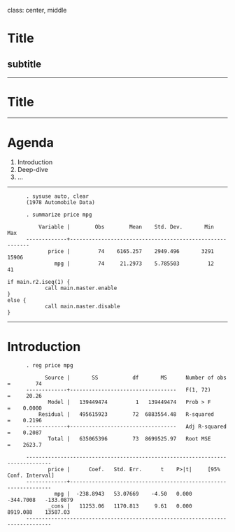 class: center, middle

Title
=====

subtitle
--------

---

# Title

---

# Agenda

1. Introduction
2. Deep-dive
3. ...

---





          . sysuse auto, clear
          (1978 Automobile Data)

          . summarize price mpg

              Variable |        Obs        Mean    Std. Dev.       Min        Max
          -------------+---------------------------------------------------------
                 price |         74    6165.257    2949.496       3291      15906
                   mpg |         74     21.2973    5.785503         12         41



~~~
if main.r2.iseq(1) {
            call main.master.enable
}
else {
            call main.master.disable
}       
~~~


---

# Introduction


          . reg price mpg

                Source |       SS           df       MS      Number of obs   =        74
          -------------+----------------------------------   F(1, 72)        =     20.26
                 Model |   139449474         1   139449474   Prob > F        =    0.0000
              Residual |   495615923        72  6883554.48   R-squared       =    0.2196
          -------------+----------------------------------   Adj R-squared   =    0.2087
                 Total |   635065396        73  8699525.97   Root MSE        =    2623.7

          ------------------------------------------------------------------------------
                 price |      Coef.   Std. Err.      t    P>|t|     [95% Conf. Interval]
          -------------+----------------------------------------------------------------
                   mpg |  -238.8943   53.07669    -4.50   0.000    -344.7008   -133.0879
                 _cons |   11253.06   1170.813     9.61   0.000     8919.088    13587.03
          ------------------------------------------------------------------------------




